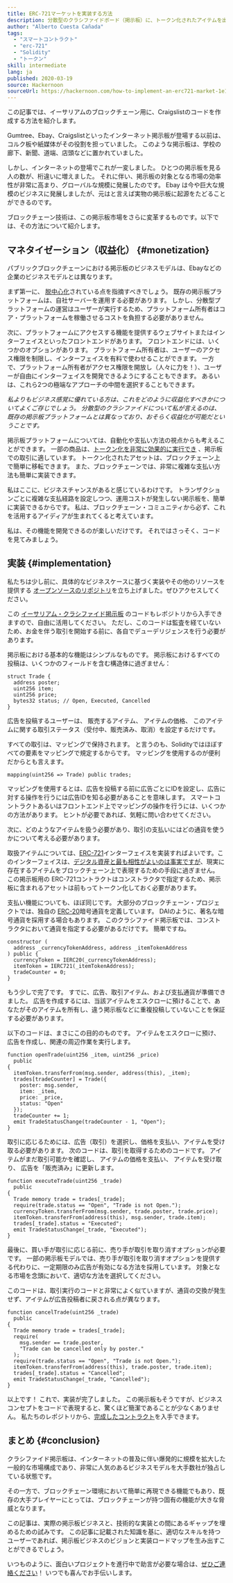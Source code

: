 ```yaml
---
title: ERC-721マーケットを実装する方法
description: 分散型のクラシファイドボード（掲示板）に、トークン化されたアイテムを出品する方法
author: "Alberto Cuesta Cañada"
tags:
  - "スマートコントラクト"
  - "erc-721"
  - "Solidity"
  - "トークン"
skill: intermediate
lang: ja
published: 2020-03-19
source: Hackernoon
sourceUrl: https://hackernoon.com/how-to-implement-an-erc721-market-1e1a32j9
---
```


この記事では、イーサリアムのブロックチェーン用に、Craigslistのコードを作成する方法を紹介します。

Gumtree、Ebay、Craigslistといったインターネット掲示板が登場する以前は、コルク板や紙媒体がその役割を担っていました。 このような掲示板は、学校の廊下、新聞、道端、店頭などに置かれていました。

しかし、インターネットの登場でこれが一変しました。 ひとつの掲示板を見る人の数が、桁違いに増えました。 それに伴い、掲示板の対象となる市場の効率性が非常に高まり、グローバルな規模に発展したのです。 Ebay は今や巨大な規模のビジネスに発展しましたが、元はと言えば実物の掲示板に起源をたどることができるのです。

ブロックチェーン技術は、この掲示板市場をさらに変革するものです。以下では、その方法について紹介します。

## マネタイゼーション（収益化） {#monetization}

パブリックブロックチェーンにおける掲示板のビジネスモデルは、Ebayなどの企業のビジネスモデルとは異なります。

まず第一に、 [脱中心化](/developers/docs/web2-vs-web3/)されている点を指摘すべきでしょう。 既存の掲示板プラットフォームは、自社サーバーを運用する必要があります。 しかし、分散型プラットフォームの運営はユーザーが実行するため、プラットフォーム所有者はコア・プラットフォームを稼働させるコストを負担する必要がありません。

次に、プラットフォームにアクセスする機能を提供するウェブサイトまたはインターフェイスといったフロントエンドがあります。 フロントエンドには、いくつかのオプションがあります。 プラットフォーム所有者は、ユーザーのアクセス権限を制限し、インターフェイスを有料で使わせることができます。 一方で、プラットフォーム所有者がアクセス権限を開放し（人々に力を！）、ユーザーが自由にインターフェイスを開発できるようにすることもできます。 あるいは、これら2つの極端なアプローチの中間を選択することもできます。

_私よりもビジネス感覚に優れている方は、これをどのように収益化すべきかについてよくご存じでしょう。 分散型のクラシファイドについて私が言えるのは、既存の掲示板プラットフォームとは異なっており、おそらく収益化が可能だということです。_

掲示板プラットフォームについては、自動化や支払い方法の視点からも考えることができます。 一部の商品は、[トークン化を非常に効果的に実行でき](https://hackernoon.com/tokenization-of-digital-assets-g0ffk3v8s?ref=hackernoon.com) 、掲示板での取引に適しています。 トークン化されたアセットは、ブロックチェーン上で簡単に移転できます。 また、ブロックチェーンでは、非常に複雑な支払い方法も簡単に実装できます。

私はここに、ビジネスチャンスがあると感じているわけです。 トランザクションごとに複雑な支払経路を設定しつつ、運用コストが発生しない掲示板を、簡単に実装できるからです。 私は、ブロックチェーン・コミュニティから必ず、これを活用するアイディアが生まれてくると考えています。

私は、その機能を開発できるのが楽しいだけです。 それではさっそく、コードを見てみましょう。

## 実装 {#implementation}

私たちは少し前に、具体的なビジネスケースに基づく実装やその他のリソースを提供する [オープンソースのリポジトリ](https://github.com/HQ20/contracts?ref=hackernoon.com)を立ち上げました。ぜひアクセスしてください。

この [イーサリアム・クラシファイド掲示板](https://github.com/HQ20/contracts/tree/master/contracts/classifieds?ref=hackernoon.com) のコードもレポジトリから入手できますので、自由に活用してください。 ただし、このコードは監査を経ていないため、お金を伴う取引を開始する前に、各自でデューデリジェンスを行う必要があります。

掲示板における基本的な機能はシンプルなものです。 掲示板におけるすべての投稿は、いくつかのフィールドを含む構造体に過ぎません：

```solidity
struct Trade {
  address poster;
  uint256 item;
  uint256 price;
  bytes32 status; // Open, Executed, Cancelled
}
```

広告を投稿するユーザーは、 販売するアイテム、 アイテムの価格、 このアイテムに関する取引ステータス（受付中、販売済み、取消）を設定するだけです。

すべての取引は、マッピングで保持されます。 と言うのも、Solidityではほぼすべての要素をマッピングで規定するからです。 マッピングを使用するのが便利だからとも言えます。

```solidity
mapping(uint256 => Trade) public trades;
```

マッピングを使用するとは、広告を投稿する前に広告ごとにIDを設定し、広告に対する操作を行うには広告IDを知る必要があることを意味します。 スマートコントラクトあるいはフロントエンド上でマッピングの操作を行うには、いくつかの方法があります。 ヒントが必要であれば、気軽に問い合わせてください。

次に、どのようなアイテムを扱う必要があり、取引の支払いにはどの通貨を使うかについて考える必要があります。

取扱アイテムについては、[ERC-721](https://github.com/OpenZeppelin/openzeppelin-contracts/blob/master/contracts/token/ERC721/IERC721.sol?ref=hackernoon.com)インターフェイスを実装すればよいです。このインターフェイスは、[デジタル資産と最も相性がよいのは事実ですが](https://hackernoon.com/tokenization-of-digital-assets-g0ffk3v8s?ref=hackernoon.com)、現実に存在するアイテムをブロックチェーン上で表現するための手段に過ぎません。 この掲示板用の ERC-721コントラクトはコンストラクタで指定するため、掲示板に含まれるアセットは前もってトークン化しておく必要があります。

支払い機能についても、ほぼ同じです。 大部分のブロックチェーン・プロジェクトでは、独自の [ERC-20](https://github.com/OpenZeppelin/openzeppelin-contracts/blob/master/contracts/token/ERC20/ERC20.sol?ref=hackernoon.com)暗号通貨を定義しています。 DAIのように、著名な暗号通貨を採用する場合もあります。 このクラシファイド掲示板では、コンストラクタにおいて通貨を指定する必要があるだけです。 簡単ですね。

```solidity
constructor (
  address _currencyTokenAddress, address _itemTokenAddress
) public {
  currencyToken = IERC20(_currencyTokenAddress);
  itemToken = IERC721(_itemTokenAddress);
  tradeCounter = 0;
}
```

もう少しで完了です。 すでに、広告、取引アイテム、および支払通貨が準備できました。 広告を作成するには、当該アイテムをエスクローに預けることで、あなたがそのアイテムを所有し、違う掲示板などに重複投稿していないことを保証する必要があります。

以下のコードは、まさにこの目的のものです。 アイテムをエスクローに預け、広告を作成し、関連の周辺作業を実行します。

```solidity
function openTrade(uint256 _item, uint256 _price)
  public
{
  itemToken.transferFrom(msg.sender, address(this), _item);
  trades[tradeCounter] = Trade({
    poster: msg.sender,
    item: _item,
    price: _price,
    status: "Open"
  });
  tradeCounter += 1;
  emit TradeStatusChange(tradeCounter - 1, "Open");
}
```

取引に応じるためには、広告（取引）を選択し、価格を支払い、アイテムを受け取る必要があります。 次のコードは、取引を取得するためのコードです。 アイテムがまだ取引可能かを確認し、 アイテムの価格を支払い、 アイテムを受け取り、 広告を「販売済み」に更新します。

```solidity
function executeTrade(uint256 _trade)
  public
{
  Trade memory trade = trades[_trade];
  require(trade.status == "Open", "Trade is not Open.");
  currencyToken.transferFrom(msg.sender, trade.poster, trade.price);
  itemToken.transferFrom(address(this), msg.sender, trade.item);
  trades[_trade].status = "Executed";
  emit TradeStatusChange(_trade, "Executed");
}
```

最後に、買い手が取引に応じる前に、売り手が取引を取り消すオプションが必要です。 一部の掲示板モデルでは、売り手が取引を取り消すオプションを提供する代わりに、一定期限のみ広告が有効になる方法を採用しています。 対象となる市場を念頭において、適切な方法を選択してください。

このコードは、取引実行のコードと非常によく似ていますが、通貨の交換が発生せず、アイテムが広告投稿者に戻される点が異なります。

```solidity
function cancelTrade(uint256 _trade)
  public
{
  Trade memory trade = trades[_trade];
  require(
    msg.sender == trade.poster,
    "Trade can be cancelled only by poster."
  );
  require(trade.status == "Open", "Trade is not Open.");
  itemToken.transferFrom(address(this), trade.poster, trade.item);
  trades[_trade].status = "Cancelled";
  emit TradeStatusChange(_trade, "Cancelled");
}
```

以上です！ これで、実装が完了しました。 この掲示板もそうですが、ビジネスコンセプトをコードで表現すると、驚くほど簡潔であることが少なくありません。 私たちのレポジトリから、[完成したコントラクト](https://github.com/HQ20/contracts/blob/master/contracts/classifieds/Classifieds.sol)を入手できます。

## まとめ {#conclusion}

クラシファイド掲示板は、インターネットの普及に伴い爆発的に規模を拡大した一般的な市場構成であり、非常に人気のあるビジネスモデルを大手数社が独占している状態です。

その一方で、ブロックチェーン環境において簡単に再現できる機能でもあり、既存の大手プレイヤーにとっては、ブロックチェーンが持つ固有の機能が大きな脅威となります。

この記事は、実際の掲示板ビジネスと、技術的な実装との間にあるギャップを埋めるための試みです。 この記事に記載された知識を基に、適切なスキルを持つユーザーであれば、掲示板ビジネスのビジョンと実装ロードマップを生み出すことができるでしょう。

いつものように、面白いプロジェクトを進行中で助言が必要な場合は、[ぜひご連絡ください](https://albertocuesta.es/)！ いつでも喜んでお手伝いします。
